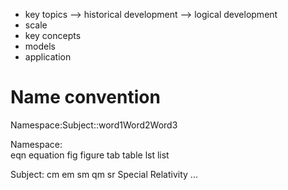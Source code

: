 * key topics --> historical development --> logical development
* scale
* key concepts
* models
* application


# Name convention
Namespace:Subject::word1Word2Word3

Namespace:  
    eqn	    equation
    fig	    figure
    tab	    table
    lst	    list

Subject:
    cm
    em
    sm
    qm
    sr	    Special Relativity
    ...


